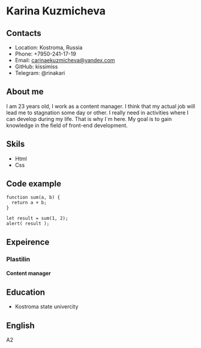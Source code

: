 # Karina Kuzmicheva
## Contacts
* Location: Kostroma, Russia
* Phone: +7950-241-17-19
* Email: carinaekuzmicheva@yandex.com
* GitHub: kissimiss
* Telegram: @rinakari
## About me
I am 23 years old, I work as a content manager. 
I think that my actual job will lead me to stagnation some day or other. 
I really need in activities where I can develop during my life. 
That is why I`m here. My goal is to gain knowledge in the field of front-end development.
## Skils
* Html
* Css
## Code example
```
function sum(a, b) {
  return a + b;
}

let result = sum(1, 2);
alert( result );
```
## Expeirence
### Plastilin
#### Content manager
## Education
* Kostroma state univercity
## English
A2
